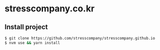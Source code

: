 # stresscompany.co.kr

## Install project

```bash
$ git clone https://github.com/stresscompany/stresscompany.github.io
$ nvm use && yarn install
```